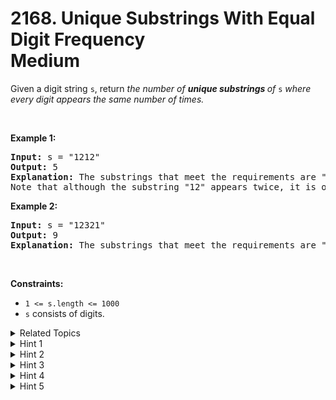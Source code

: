 
# 2168. Unique Substrings With Equal Digit Frequency<br> Medium

Given a digit string <code>s</code>, return <em>the number of <strong>unique substrings </strong>of </em><code>s</code><em> where every digit appears the same number of times.</em>
<p>&nbsp;</p>
<p><strong class="example">Example 1:</strong></p>

<pre>
<strong>Input:</strong> s = &quot;1212&quot;
<strong>Output:</strong> 5
<strong>Explanation:</strong> The substrings that meet the requirements are &quot;1&quot;, &quot;2&quot;, &quot;12&quot;, &quot;21&quot;, &quot;1212&quot;.
Note that although the substring &quot;12&quot; appears twice, it is only counted once.
</pre>

<p><strong class="example">Example 2:</strong></p>

<pre>
<strong>Input:</strong> s = &quot;12321&quot;
<strong>Output:</strong> 9
<strong>Explanation:</strong> The substrings that meet the requirements are &quot;1&quot;, &quot;2&quot;, &quot;3&quot;, &quot;12&quot;, &quot;23&quot;, &quot;32&quot;, &quot;21&quot;, &quot;123&quot;, &quot;321&quot;.
</pre>

<p>&nbsp;</p>
<p><strong>Constraints:</strong></p>

<ul>
	<li><code>1 &lt;= s.length &lt;= 1000</code></li>
	<li><code>s</code> consists of digits.</li>
</ul>


<details>

<summary> Related Topics </summary>

-	`Hash Table`
-	`String`
-	`Rolling Hash`
-	`Counting`
-	`Hash Function`

</details>


<details>
<summary> Hint 1 </summary>
With the constraints, could we try every substring?
</details>

<details>
<summary> Hint 2 </summary>
Yes, checking every substring has runtime O(n^2), which will pass.
</details>

<details>
<summary> Hint 3 </summary>
How can we make sure we only count unique substrings?
</details>

<details>
<summary> Hint 4 </summary>
Use a set to store previously counted substrings. Hashing a string s of length m takes O(m) time. Is there a fast way to compute the hash of s if we know the hash of s[0..m - 2]?
</details>

<details>
<summary> Hint 5 </summary>
Use a rolling hash.
</details>
